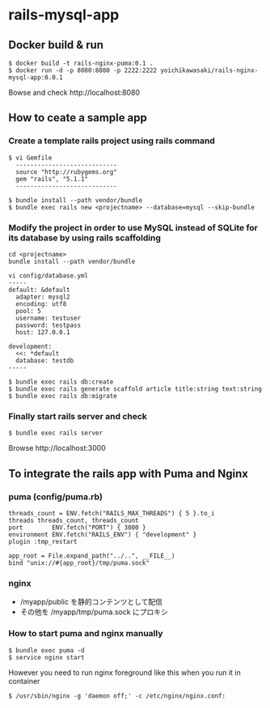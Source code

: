 # rails-mysql-app

## Docker build & run

```
$ docker build -t rails-nginx-puma:0.1 .
$ docker run -d -p 8080:8080 -p 2222:2222 yoichikawasaki/rails-nginx-mysql-app:0.0.1
```
Bowse and check http://localhost:8080


## How to ceate a sample app
### Create a template rails project using rails command
```
$ vi Gemfile
  ----------------------------
  source "http://rubygems.org"
  gem "rails", "5.1.1"
  ----------------------------

$ bundle install --path vendor/bundle
$ bundle exec rails new <projectname> --database=mysql --skip-bundle
```

### Modify the project in order to use MySQL instead of SQLite for its database by using rails scaffolding

```
cd <projectname>
bundle install --path vendor/bundle

vi config/database.yml
-----
default: &default
  adapter: mysql2
  encoding: utf8
  pool: 5
  username: testuser
  password: testpass
  host: 127.0.0.1

development:
  <<: *default
  database: testdb
-----

$ bundle exec rails db:create
$ bundle exec rails generate scaffold article title:string text:string
$ bundle exec rails db:migrate
```

### Finally start rails server and check
```
$ bundle exec rails server
```
Browse http://localhost:3000

## To integrate the rails app with Puma and Nginx
### puma (config/puma.rb)
```
threads_count = ENV.fetch("RAILS_MAX_THREADS") { 5 }.to_i
threads threads_count, threads_count
port        ENV.fetch("PORT") { 3000 }
environment ENV.fetch("RAILS_ENV") { "development" }
plugin :tmp_restart

app_root = File.expand_path("../..", __FILE__)
bind "unix://#{app_root}/tmp/puma.sock"
```

### nginx
* /myapp/public を静的コンテンツとして配信
* その他を /myapp/tmp/puma.sock にプロキシ

### How to start puma and nginx manually
```
$ bundle exec puma -d
$ service nginx start
```
However you need to run nginx foreground like this when you run it in container
```
$ /usr/sbin/nginx -g 'daemon off;' -c /etc/nginx/nginx.conf:
```